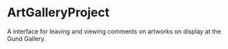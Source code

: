 # ArtGalleryProject
 A interface for leaving and viewing comments on artworks on display at the Gund Gallery.
